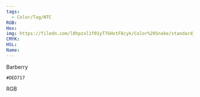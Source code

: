 ```yaml
---
tags:
  - Color/Tag/NTC
RGB:
Hex:
img: https://filedn.com/l0hpzxl1f01yT7GHxtF8cyk/Color%20Snake/standard_csv_to_svg/%23/DED717.svg
CMYK:
HSL:
Name:
---
```

Barberry
```palette
#DED717
```
RGB

